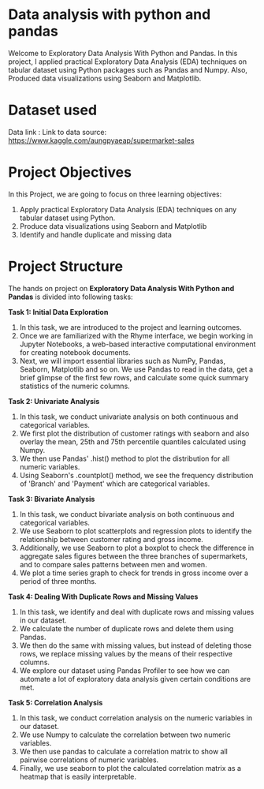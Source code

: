 # Data analysis with python and pandas

Welcome to Exploratory Data Analysis With Python and Pandas.
In this project, I applied practical Exploratory Data Analysis (EDA) techniques on tabular dataset using Python packages 
such as Pandas and Numpy. Also, Produced data visualizations using Seaborn and Matplotlib.

# Dataset used
  Data link : Link to data source: https://www.kaggle.com/aungpyaeap/supermarket-sales 



# Project Objectives

In this Project, we are going to focus on three learning objectives:

1. Apply practical Exploratory Data Analysis (EDA) techniques on any tabular dataset using Python.
2. Produce data visualizations using Seaborn and Matplotlib
3. Identify and handle duplicate and missing data

# Project Structure

The hands on project on **Exploratory Data Analysis With Python and Pandas** is divided into following tasks:

**Task 1: Initial Data Exploration**

1. In this task, we are introduced to the project and learning outcomes.
2. Once we are familiarized with the Rhyme interface, we begin working in Jupyter Notebooks, a web-based interactive computational environment 
   for creating notebook documents.
3. Next, we will import essential libraries such as NumPy, Pandas, Seaborn, Matplotlib and so on. We use Pandas to read in the data, get a brief glimpse 
   of the first few rows, and calculate some quick summary statistics of the numeric columns.

 **Task 2: Univariate Analysis**

1. In this task, we conduct univariate analysis on both continuous and categorical variables.
2. We first plot the distribution of customer ratings with seaborn and also overlay the mean, 25th and 75th percentile quantiles calculated using Numpy.
3. We then use Pandas' .hist() method to plot the distribution for all numeric variables.
4. Using Seaborn's .countplot() method, we see the frequency distribution of 'Branch' and 'Payment' which are categorical variables.

**Task 3: Bivariate Analysis**

1. In this task, we conduct bivariate analysis on both continuous and categorical variables.
2. We use Seaborn to plot scatterplots and regression plots to identify the relationship between customer rating and gross income.
3. Additionally, we use Seaborn to plot a boxplot to check the difference in aggregate sales figures between the three branches of supermarkets, and to compare sales patterns between men and women.
4. We plot a time series graph to check for trends in gross income over a period of three months.

**Task 4: Dealing With Duplicate Rows and Missing Values**

1. In this task, we identify and deal with duplicate rows and missing values in our dataset.
2. We calculate the number of duplicate rows and delete them using Pandas.
3. We then do the same with missing values, but instead of deleting those rows, we replace missing values by the means of their respective columns.
4. We explore our dataset using Pandas Profiler to see how we can automate a lot of exploratory data analysis given certain conditions are met.

**Task 5: Correlation Analysis**

1. In this task, we conduct correlation analysis on the numeric variables in our dataset.
2. We use Numpy to calculate the correlation between two numeric variables.
3. We then use pandas to calculate a correlation matrix to show all pairwise correlations of numeric variables.
4. Finally, we use seaborn to plot the calculated correlation matrix as a heatmap that is easily interpretable.




